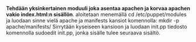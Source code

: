 **Tehdään yksinkertainen moduuli joka asentaa apachen ja
korvaa apachen vakio index.html:n sisällön**. aloitetaan 
menemällä cd /etc/puppet/modules ja luodaan sinne vielä
apache ja manifests kansiot komennolla:
mkdir -p apache/manifests/
Sirrytään kyseiseen kansioon ja luodaan init.pp tiedosto
komennolla sudoedit init.pp, jonka sisälle tulee seuraava
sisältö. 
